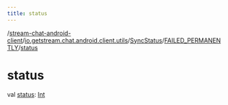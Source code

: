 ```yaml
---
title: status
---
```

/[stream-chat-android-client](../../../index.md)/[io.getstream.chat.android.client.utils](../../index.md)/[SyncStatus](../index.md)/[FAILED_PERMANENTLY](index.md)/[status](status.md)  
  
  
  
# status  
val [status](status.md): [Int](https://kotlinlang.org/api/latest/jvm/stdlib/kotlin/-int/index.html)
